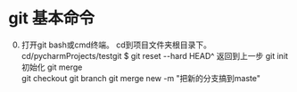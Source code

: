git 基本命令
===
0. 打开git bash或cmd终端。 cd到项目文件夹根目录下。
cd/pycharmProjects/testgit
$ git reset --hard HEAD^  返回到上一步
git init 初始化
git merge  
git checkout 
git branch
git merge new -m "把新的分支搞到maste"

   
